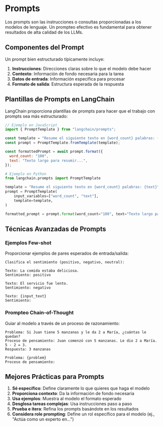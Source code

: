 # Prompts

Los prompts son las instrucciones o consultas proporcionadas a los modelos de lenguaje. Un prompteo efectivo es fundamental para obtener resultados de alta calidad de los LLMs.

## Componentes del Prompt

Un prompt bien estructurado típicamente incluye:

1. **Instrucciones**: Direcciones claras sobre lo que el modelo debe hacer
2. **Contexto**: Información de fondo necesaria para la tarea
3. **Datos de entrada**: Información específica para procesar
4. **Formato de salida**: Estructura esperada de la respuesta

## Plantillas de Prompts en LangChain

LangChain proporciona plantillas de prompts para hacer que el trabajo con prompts sea más estructurado:

```javascript
// Ejemplo en JavaScript
import { PromptTemplate } from "langchain/prompts";

const template = "Resume el siguiente texto en {word_count} palabras: {text}";
const prompt = PromptTemplate.fromTemplate(template);

const formattedPrompt = await prompt.format({
  word_count: "100",
  text: "Texto largo para resumir...",
});
```

```python
# Ejemplo en Python
from langchain.prompts import PromptTemplate

template = "Resume el siguiente texto en {word_count} palabras: {text}"
prompt = PromptTemplate(
    input_variables=["word_count", "text"],
    template=template,
)

formatted_prompt = prompt.format(word_count="100", text="Texto largo para resumir...")
```

## Técnicas Avanzadas de Prompts

### Ejemplos Few-shot
Proporcionar ejemplos de pares esperados de entrada/salida:

```
Clasifica el sentimiento (positivo, negativo, neutral):

Texto: La comida estaba deliciosa.
Sentimiento: positivo

Texto: El servicio fue lento.
Sentimiento: negativo

Texto: {input_text}
Sentimiento:
```

### Prompteo Chain-of-Thought
Guiar al modelo a través de un proceso de razonamiento:

```
Problema: Si Juan tiene 5 manzanas y le da 2 a María, ¿cuántas le quedan?
Proceso de pensamiento: Juan comenzó con 5 manzanas. Le dio 2 a María. 5 - 2 = 3.
Respuesta: 3 manzanas

Problema: {problem}
Proceso de pensamiento:
```

## Mejores Prácticas para Prompts

1. **Sé específico**: Define claramente lo que quieres que haga el modelo
2. **Proporciona contexto**: Da la información de fondo necesaria
3. **Usa ejemplos**: Muestra al modelo el formato esperado
4. **Desglosa tareas complejas**: Usa instrucciones paso a paso
5. **Prueba e itera**: Refina los prompts basándote en los resultados
6. **Considera role prompting**: Define un rol específico para el modelo (ej., "Actúa como un experto en...")